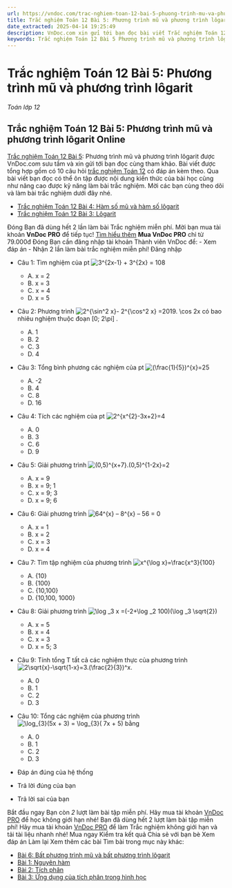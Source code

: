 ```yaml
---
url: https://vndoc.com/trac-nghiem-toan-12-bai-5-phuong-trinh-mu-va-phuong-trinh-logarit-291594
title: Trắc nghiệm Toán 12 Bài 5: Phương trình mũ và phương trình lôgarit - Toán lớp 12 - VnDoc.com
date_extracted: 2025-04-14 19:25:49
description: VnDoc.com xin gửi tới bạn đọc bài viết Trắc nghiệm Toán 12 Bài 5: Phương trình mũ và phương trình lôgarit để bạn đọc cùng tham khảo.
keywords: Trắc nghiệm Toán 12 Bài 5 Phương trình mũ và phương trình lôgarit,Trắc nghiệm Toán 12 Bài 5,Phương trình mũ và phương trình lôgarit,trắc nghiệm toán 12,toán 12,toán 12 bài 5
---
```


# Trắc nghiệm Toán 12 Bài 5: Phương trình mũ và phương trình lôgarit
 _Toán lớp 12_
## Trắc nghiệm Toán 12 Bài 5: Phương trình mũ và phương trình lôgarit Online
[Trắc nghiệm Toán 12 Bài 5](<https://vndoc.com/trac-nghiem-toan-12-bai-5-phuong-trinh-mu-va-phuong-trinh-logarit-291594>): Phương trình mũ và phương trình lôgarit được VnDoc.com sưu tầm và xin gửi tới bạn đọc cùng tham khảo. Bài viết được tổng hợp gồm có 10 câu hỏi [trắc nghiệm Toán 12](<https://vndoc.com/test-mon-toan-lop12>) có đáp án kèm theo. Qua bài viết bạn đọc có thể ôn tập được nội dung kiến thức của bài học cũng như nâng cao được kỹ năng làm bài trắc nghiệm. Mời các bạn cùng theo dõi và làm bài trắc nghiệm dưới đây nhé.
  * [Trắc nghiệm Toán 12 Bài 4: Hàm số mũ và hàm số lôgarit](<https://vndoc.com/trac-nghiem-toan-12-bai-4-ham-so-mu-va-ham-so-logarit-291590>)
  * [Trắc nghiệm Toán 12 Bài 3: Lôgarit](<https://vndoc.com/trac-nghiem-toan-12-bai-3-logarit-291588>)

Đóng
Bạn đã dùng hết 2 lần làm bài Trắc nghiệm miễn phí. Mời bạn mua tài khoản **VnDoc PRO** để tiếp tục\! [Tìm hiểu thêm](</pro>)
**Mua VnDoc PRO** chỉ từ 79.000đ
Đóng
Bạn cần đăng nhập tài khoản Thành viên VnDoc để:
\- Xem đáp án
\- Nhận 2 lần làm bài trắc nghiệm miễn phí\!
Đăng nhập 
  * Câu 1:
Tìm nghiệm của pt ![3^{2x-1} + 3^{2x} = 108](https://tex.vdoc.vn?tex=3%5E%7B2x-1%7D%20%2B%203%5E%7B2x%7D%20%3D%20108)
    * A. x = 2
    * B. x = 3
    * C. x = 4
    * D. x = 5
  * Câu 2:
Phương trình ![2^{\\sin^2 x}- 2^{\\cos^2 x} =2019. \\cos 2x](https://tex.vdoc.vn?tex=2%5E%7B%5Csin%5E2%20x%7D-%202%5E%7B%5Ccos%5E2%20x%7D%20%3D2019.%20%5Ccos%202x) có bao nhiêu nghiệm thuộc đoạn \[0; 2\pi\] .
    * A. 1
    * B. 2
    * C. 3
    * D. 4
  * Câu 3:
Tổng bình phương các nghiệm của pt ![\(\\frac{1}{5}\)^{x}=25](https://tex.vdoc.vn?tex=\(%5Cfrac%7B1%7D%7B5%7D\)%5E%7Bx%7D%3D25)
    * A. -2
    * B. 4
    * C. 8
    * D. 16
  * Câu 4:
Tích các nghiệm của pt ![2^{x^{2}-3x+2}=4](https://tex.vdoc.vn?tex=2%5E%7Bx%5E%7B2%7D-3x%2B2%7D%3D4)
    * A. 0
    * B. 3
    * C. 6
    * D. 9
  * Câu 5:
Giải phương trình ![\(0,5\)^{x+7}.\(0,5\)^{1-2x}=2](https://tex.vdoc.vn?tex=\(0%2C5\)%5E%7Bx%2B7%7D.\(0%2C5\)%5E%7B1-2x%7D%3D2)
    * A. x = 9
    * B. x = 9; 1
    * C. x = 9; 3
    * D. x = 9; 6
  * Câu 6:
Giải phương trình ![64^{x} – 8^{x} – 56 = 0](https://tex.vdoc.vn?tex=64%5E%7Bx%7D%20%E2%80%93%208%5E%7Bx%7D%20%E2%80%93%2056%20%3D%200)
    * A. x = 1
    * B. x = 2
    * C. x = 3
    * D. x = 4
  * Câu 7:
Tìm tập nghiệm của phương trình ![x^{\\log x}=\\frac{x^3}{100}](https://tex.vdoc.vn?tex=x%5E%7B%5Clog%20x%7D%3D%5Cfrac%7Bx%5E3%7D%7B100%7D)
    * A. \{10\}
    * B. \{100\}
    * C. \{10,100\}
    * D. \{10,100, 1000\}
  * Câu 8:
Giải phương trình ![\\log _3 x =\(-2+\\log _2 100\)\(\\log _3 \\sqrt{2}\)](https://tex.vdoc.vn?tex=%5Clog%20_3%20x%20%3D\(-2%2B%5Clog%20_2%20100\)\(%5Clog%20_3%20%5Csqrt%7B2%7D\))
    * A. x = 5
    * B. x = 4
    * C. x = 3
    * D. x = 5; 3
  * Câu 9:
Tính tổng T tất cả các nghiệm thực của phương trình ![2\\sqrt{x}-\\sqrt{1-x}=3.\(\\frac{2}{3}\)^x](https://tex.vdoc.vn?tex=2%5Csqrt%7Bx%7D-%5Csqrt%7B1-x%7D%3D3.\(%5Cfrac%7B2%7D%7B3%7D\)%5Ex).
    * A. 0
    * B. 1
    * C. 2
    * D. 3
  * Câu 10:
Tổng các nghiệm của phương trình ![\\log_{3}\(5x + 3\) = \\log_{3}\( 7x + 5\)](https://tex.vdoc.vn?tex=%5Clog_%7B3%7D\(5x%20%2B%203\)%20%3D%20%5Clog_%7B3%7D\(%207x%20%2B%205\)) bằng
    * A. 0
    * B. 1
    * C. 2
    * D. 3

  * Đáp án đúng của hệ thống
  * Trả lời đúng của bạn
  * Trả lời sai của bạn

Bắt đầu ngay
Bạn còn _2_ lượt làm bài tập miễn phí. Hãy mua tài khoản [VnDoc PRO](</pro>) để học không giới hạn nhé\!  Bạn đã dùng hết 2 lượt làm bài tập miễn phí\! Hãy mua tài khoản [VnDoc PRO](</pro>) để làm Trắc nghiệm không giới hạn và tải tài liệu nhanh nhé\!  Mua ngay
Kiểm tra kết quả Chia sẻ với bạn bè Xem đáp án Làm lại
Xem thêm các bài Tìm bài trong mục này khác:
  * [Bài 6: Bất phương trình mũ và bất phương trình lôgarit](</trac-nghiem-toan-12-bai-6-bat-phuong-trinh-mu-va-bat-phuong-trinh-logarit-291595>)
  * [Bài 1: Nguyên hàm](</trac-nghiem-toan-12-bai-1-nguyen-ham-291600>)
  * [Bài 2: Tích phân](</trac-nghiem-toan-12-bai-2-tich-phan-291602>)
  * [Bài 3: Ứng dụng của tích phân trong hình học](</trac-nghiem-toan-12-bai-3-ung-dung-cua-tich-phan-trong-hinh-hoc-291613>)

